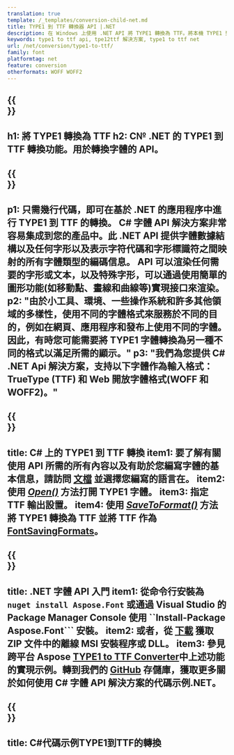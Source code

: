 ```yaml
---
translation: true
template: /_templates/conversion-child-net.md
title: TYPE1 到 TTF 轉換器 API |.NET
description: 在 Windows 上使用 .NET API 將 TYPE1 轉換為 TTF。將本機 TYPE1 到 TTF 字體轉換功能集成到您自己的解決方案中。
keywords: type1 to ttf api, tpe12ttf 解決方案, type1 to ttf net
url: /net/conversion/type1-to-ttf/
family: font
platformtag: net
feature: conversion
otherformats: WOFF WOFF2
---
```


{{<section banner>}}
---
h1: 將 TYPE1 轉換為 TTF
h2: C№ .NET 的 TYPE1 到 TTF 轉換功能。用於轉換字體的 API。
---

{{<section overview>}}
---
p1: 只需幾行代碼，即可在基於 .NET 的應用程序中進行 TYPE1 到 TTF 的轉換。 С# 字體 API 解決方案非常容易集成到您的產品中。此 .NET API 提供字體數據結構以及任何字形以及表示字符代碼和字形標識符之間映射的所有字體類型的編碼信息。 API 可以渲染任何需要的字形或文本，以及特殊字形，可以通過使用簡單的圖形功能(如移動點、畫線和曲線等)實現接口來渲染。
p2: "由於小工具、環境、一些操作系統和許多其他領域的多樣性，使用不同的字體格式來服務於不同的目的，例如在網頁、應用程序和發布上使用不同的字體。因此，有時您可能需要將 TYPE1 字體轉換為另一種不同的格式以滿足所需的顯示。"
p3: "我們為您提供 С# .NET Api 解決方案，支持以下字體作為輸入格式：TrueType (TTF) 和 Web 開放字體格式(WOFF 和 WOFF2)。"
---

{{<section feature1>}}
---
title: C# 上的 TYPE1 到 TTF 轉換
item1: 要了解有關使用 API 所需的所有內容以及有助於您編寫字體的基本信息，請訪問 [文檔](https://docs.aspose.com/font/) 並選擇您編寫的語言在。
item2: 使用 [*Open()*](https://reference.aspose.com/font/net/aspose.font/font/open/) 方法打開 TYPE1 字體。
item3: 指定 TTF 輸出設置。
item4: 使用 [*SaveToFormat()*](https://reference.aspose.com/font/net/aspose.font/font/savetoformat/) 方法將 TYPE1 轉換為 TTF 並將 TTF 作為 [FontSavingFormats](https://參考.aspose.com/font/net/aspose.font/fontsavingformats)。
---

{{<section feature2>}}
---
title: .NET 字體 API 入門
item1: 從命令行安裝為 ```nuget install Aspose.Font``` 或通過 Visual Studio 的 Package Manager Console 使用 ``Install-Package Aspose.Font``` 安裝。
item2: 或者，從 [下載](https://downloads.aspose.com/font/net) 獲取 ZIP 文件中的離線 MSI 安裝程序或 DLL。
item3: 參見跨平台 Aspose [TYPE1 to TTF Converter](https://products.aspose.app/font/conversion/type1-to-ttf)中上述功能的實現示例。轉到我們的 [GitHub](https://github.com/aspose-font/Aspose.Font-Documentation/tree/master/net-examples) 存儲庫，獲取更多關於如何使用 C# 字體 API 解決方案的代碼示例.NET。
---

{{<section codeexample>}}
---
title: C#代碼示例TYPE1到TTF的轉換
---